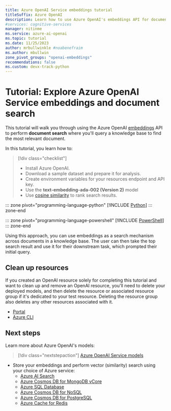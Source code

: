 ```yaml
---
title: Azure OpenAI Service embeddings tutorial
titleSuffix: Azure OpenAI
description: Learn how to use Azure OpenAI's embeddings API for document search with the BillSum dataset
#services: cognitive-services
manager: nitinme
ms.service: azure-ai-openai
ms.topic: tutorial
ms.date: 11/25/2023
author: mrbullwinkle #noabenefraim
ms.author: mbullwin
zone_pivot_groups: "openai-embeddings"
recommendations: false
ms.custom: devx-track-python
---
```


# Tutorial: Explore Azure OpenAI Service embeddings and document search

This tutorial will walk you through using the Azure OpenAI [embeddings](../concepts/understand-embeddings.md) API to perform **document search** where you'll query a knowledge base to find the most relevant document.

In this tutorial, you learn how to:

> [!div class="checklist"]
> * Install Azure OpenAI.
> * Download a sample dataset and prepare it for analysis.
> * Create environment variables for your resources endpoint and API key.
> * Use the **text-embedding-ada-002 (Version 2)** model
> * Use [cosine similarity](../concepts/understand-embeddings.md) to rank search results.
 
::: zone pivot="programming-language-python"
[!INCLUDE [Python](../includes/embeddings-python.md)]
::: zone-end

::: zone pivot="programming-language-powershell"
[!INCLUDE [PowerShell](../includes/embeddings-powershell.md)]
::: zone-end

Using this approach, you can use embeddings as a search mechanism across documents in a knowledge base. The user can then take the top search result and use it for their downstream task, which prompted their initial query.

## Clean up resources

If you created an OpenAI resource solely for completing this tutorial and want to clean up and remove an OpenAI resource, you'll need to delete your deployed models, and then delete the resource or associated resource group if it's dedicated to your test resource. Deleting the resource group also deletes any other resources associated with it.

- [Portal](../../multi-service-resource.md?pivots=azportal#clean-up-resources)
- [Azure CLI](../../multi-service-resource.md?pivots=azcli#clean-up-resources)

## Next steps

Learn more about Azure OpenAI's models:
> [!div class="nextstepaction"]
> [Azure OpenAI Service models](../concepts/models.md)
* Store your embeddings and perform vector (similarity) search using your choice of Azure service:
  * [Azure AI Search](../../../search/vector-search-overview.md)
  * [Azure Cosmos DB for MongoDB vCore](../../../cosmos-db/mongodb/vcore/vector-search.md)
  * [Azure SQL Database](/azure/azure-sql/database/ai-artificial-intelligence-intelligent-applications?view=azuresql&preserve-view=true#vector-search)
  * [Azure Cosmos DB for NoSQL](../../../cosmos-db/vector-search.md)
  * [Azure Cosmos DB for PostgreSQL](../../../cosmos-db/postgresql/howto-use-pgvector.md)
  * [Azure Cache for Redis](../../../azure-cache-for-redis/cache-tutorial-vector-similarity.md)
